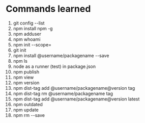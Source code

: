 # Commands learned
1. git config --list
2. npm install npm -g
3. npm adduser
4. npm whoami
5. npm init --scope=<username>
6. git init
7. npm install @username/packagename --save
8. npm ls
9. node as a runner (test) in package.json
10. npm publish
11. npm view
12. npm version <newversion>
13. npm dist-tag add @username/packagename@version tag
14. npm dist-tag rm @username/packagename tag
15. npm dist-tag add @username/packagename@version latest
16. npm outdated
17. npm update
18. npm rm --save
